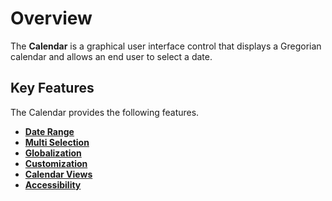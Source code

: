 # Overview

The **Calendar**  is a graphical user interface control that displays a Gregorian calendar and allows an end user to select a date.

## Key Features

The Calendar provides the following features.

* [**Date Range**](./date-range/)
* [**Multi Selection**](./multi-select/)
* [**Globalization**](./globalization/)
* [**Customization**](./customization/)
* [**Calendar Views**](./calendar-views/)
* [**Accessibility**](./accessibility/)